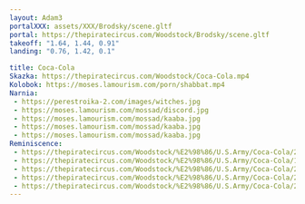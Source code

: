 ```yaml
---
layout: Adam3
portalXXX: assets/XXX/Brodsky/scene.gltf
portal: https://thepiratecircus.com/Woodstock/Brodsky/scene.gltf
takeoff: "1.64, 1.44, 0.91"
landing: "0.76, 1.42, 0.1"

title: Coca-Cola
Skazka: https://thepiratecircus.com/Woodstock/Coca-Cola.mp4
Kolobok: https://moses.lamourism.com/porn/shabbat.mp4
Narnia:
 - https://perestroika-2.com/images/witches.jpg
 - https://moses.lamourism.com/mossad/discord.jpg
 - https://moses.lamourism.com/mossad/kaaba.jpg
 - https://moses.lamourism.com/mossad/kaaba.jpg
 - https://moses.lamourism.com/mossad/kaaba.jpg
Reminiscence:
 - https://thepiratecircus.com/Woodstock/%E2%98%86/U.S.Army/Coca-Cola/2.webp
 - https://thepiratecircus.com/Woodstock/%E2%98%86/U.S.Army/Coca-Cola/19.jpg
 - https://thepiratecircus.com/Woodstock/%E2%98%86/U.S.Army/Coca-Cola/23.jpg
 - https://thepiratecircus.com/Woodstock/%E2%98%86/U.S.Army/Coca-Cola/29.jpg
 - https://thepiratecircus.com/Woodstock/%E2%98%86/U.S.Army/Coca-Cola/29.jpg
---
```

